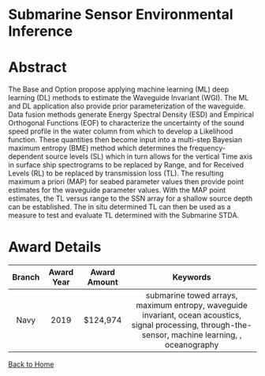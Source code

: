 
Submarine Sensor Environmental Inference
========================================

# Abstract


The Base and Option propose applying machine learning (ML) deep learning (DL) methods to estimate the Waveguide Invariant (WGI). The ML and DL application also provide prior parameterization of the waveguide. Data fusion methods generate Energy Spectral Density (ESD) and Empirical Orthogonal Functions (EOF) to characterize the uncertainty of the sound speed profile in the water column from which to develop a Likelihood function. These quantities then become input into a multi-step Bayesian maximum entropy (BME) method which determines the frequency-dependent source levels (SL) which in turn allows for the vertical Time axis in surface ship spectrograms to be replaced by Range, and for Received Levels (RL) to be replaced by transmission loss (TL). The resulting maximum a priori (MAP) for seabed parameter values then provide point estimates for the waveguide parameter values. With the MAP point estimates, the TL versus range to the SSN array for a shallow source depth can be established. The in situ determined TL can then be used as a measure to test and evaluate TL determined with the Submarine STDA.  

# Award Details

|Branch|Award Year|Award Amount|Keywords|
| :---: | :---: | :---: | :---: |
|Navy|2019|$124,974|submarine towed arrays, maximum entropy, waveguide invariant, ocean acoustics, signal processing, through-the-sensor, machine learning, , oceanography|
  
  


[Back to Home](https://github.com/chrischow/dod_sbir_awards/Reports/JH/#1994)